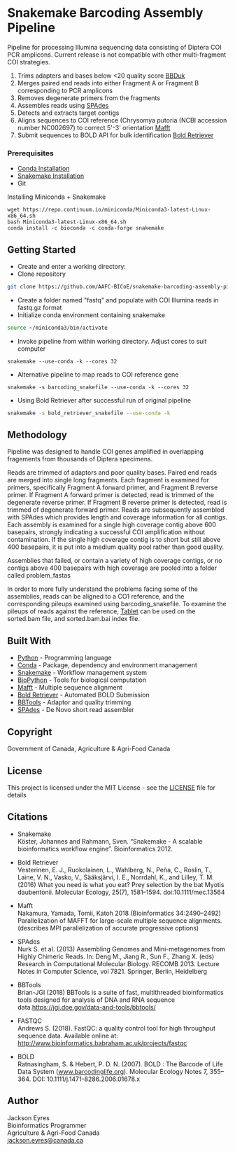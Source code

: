 # Snakemake Barcoding Assembly Pipeline

Pipeline for processing Illumina sequencing data consisting of Diptera COI PCR amplicons. Current release is not
compatible with other multi-fragment COI strategies. 

1) Trims adapters and bases below <20 quality score [BBDuk](https://jgi.doe.gov/data-and-tools/bbtools/bb-tools-user-guide/bbduk-guide/)
2) Merges paired end reads into either Fragment A or Fragment B corresponding to PCR amplicons 
3) Removes degenerate primers from the fragments 
4) Assembles reads using [SPAdes](http://cab.spbu.ru/software/spades/)
5) Detects and extracts target contigs
6) Aligns sequences to COI reference (Chrysomya putoria (NCBI accession number NC002697) to correct 5'-3' orientation [Mafft](https://mafft.cbrc.jp/alignment/software/) 
7) Submit sequences to BOLD API for bulk identification [Bold Retriever](https://bold-retriever.readthedocs.io/en/latest/)

### Prerequisites

* [Conda Installation](https://conda.io/docs/user-guide/install/index.html)
* [Snakemake Installation](https://snakemake.readthedocs.io/en/stable/getting_started/installation.html)
* Git

Installing Miniconda + Snakemake
```
wget https://repo.continuum.io/miniconda/Miniconda3-latest-Linux-x86_64.sh
bash Miniconda3-latest-Linux-x86_64.sh
conda install -c bioconda -c conda-forge snakemake
```

## Getting Started

* Create and enter a working directory:
* Clone repository
```bash
git clone https://github.com/AAFC-BICoE/snakemake-barcoding-assembly-pipeline.git .
```
* Create a folder named "fastq" and populate with COI Illumina reads in fastq.gz format 
* Initialize conda environment containing snakemake
```bash
source ~/miniconda3/bin/activate
```
* Invoke pipeline from within working directory. Adjust cores to suit computer 
```
snakemake --use-conda -k --cores 32
```
* Alternative pipeline to map reads to COI reference gene
```
snakemake -s barcoding_snakefile --use-conda -k --cores 32
```
* Using Bold Retriever after successful run of original pipeline
```bash
snakemake -s bold_retriever_snakefile --use-conda -k
```

## Methodology
Pipeline was designed to handle COI genes amplified in overlapping fragements from thousands of Diptera specimens. 

Reads are trimmed of adaptors and poor quality bases. Paired end reads are merged into single long fragments. 
Each fragment is examined for primers, specifically Fragment A forward primer, and Fragment B reverse primer. 
If Fragment A forward primer is detected, read is trimmed of the degenerate reverse primer. If Fragment B reverse
primer is detected, read is trimmed of degenerate forward primer. Reads are subsequently assembled with SPAdes 
which provides length and coverage information for all contigs. 
Each assembly is examined for a single high coverage contig above 600 basepairs, strongly indicating a successful COI
amplification without contamination. If the single high coverage contig is to short but still above 400 basepairs, 
it is put into a medium quality pool rather than good quality. 

Assemblies that failed, or contain a variety of high coverage contigs, or no contigs above 400 basepairs with 
high coverage are pooled into a folder called problem_fastas

In order to more fully understand the problems facing some of the assemblies, reads can be aligned to a CO1 reference, 
and the corresponding pileups examined using barcoding_snakefile. To examine the pileups of reads against the reference, 
[Tablet](https://ics.hutton.ac.uk/tablet/) can be used on the sorted.bam file, and sorted.bam.bai index file. 

## Built With

* [Python](https://www.python.org/doc/) - Programming language
* [Conda](https://conda.io/docs/index.html) - Package, dependency and environment management
* [Snakemake](https://snakemake.readthedocs.io/en/stable/) - Workflow management system
* [BioPython](https://biopython.org/) - Tools for biological computation
* [Mafft](https://mafft.cbrc.jp/alignment/software/) - Multiple sequence alignment
* [Bold Retriever](https://bold-retriever.readthedocs.io/en/latest/) - Automated BOLD Submission
* [BBTools](https://jgi.doe.gov/data-and-tools/bbtools/) - Adaptor and quality trimming
* [SPAdes](http://cab.spbu.ru/software/spades/) - De Novo short read assembler

## Copyright
Government of Canada, Agriculture & Agri-Food Canada

## License
This project is licensed under the MIT License - see the [LICENSE](LICENSE) file for details

## Citations
* Snakemake  
Köster, Johannes and Rahmann, Sven. “Snakemake - A scalable bioinformatics workflow engine”. Bioinformatics 2012.

* Bold Retriever  
Vesterinen, E. J., Ruokolainen, L., Wahlberg, N., Peña, C., Roslin, T., Laine, V. N., Vasko, V., Sääksjärvi, I. E., 
Norrdahl, K., and Lilley, T. M. (2016) What you need is what you eat? Prey selection by the bat Myotis daubentonii.
Molecular Ecology, 25(7), 1581–1594. doi:10.1111/mec.13564

* Mafft  
Nakamura, Yamada, Tomii, Katoh 2018 (Bioinformatics 34:2490–2492) 
Parallelization of MAFFT for large-scale multiple sequence alignments. 
(describes MPI parallelization of accurate progressive options)

* SPAdes  
Nurk S. et al. (2013) Assembling Genomes and Mini-metagenomes from Highly Chimeric Reads. In: Deng M., Jiang R., 
Sun F., Zhang X. (eds) Research in Computational Molecular Biology. RECOMB 2013. Lecture Notes in Computer Science, 
vol 7821. Springer, Berlin, Heidelberg

* BBTools  
Brian-JGI (2018) BBTools is a suite of fast, multithreaded bioinformatics tools designed for analysis of DNA and RNA 
sequence data.https://jgi.doe.gov/data-and-tools/bbtools/ 

* FASTQC  
Andrews S. (2018). FastQC: a quality control tool for high throughput sequence data. 
Available online at: http://www.bioinformatics.babraham.ac.uk/projects/fastqc

* BOLD  
Ratnasingham, S. & Hebert, P. D. N. (2007). BOLD : The Barcode of Life Data System (www.barcodinglife.org).
Molecular Ecology Notes 7, 355–364. DOI: 10.1111/j.1471-8286.2006.01678.x

## Author
Jackson Eyres \
Bioinformatics Programmer \
Agriculture & Agri-Food Canada \
jackson.eyres@canada.ca
